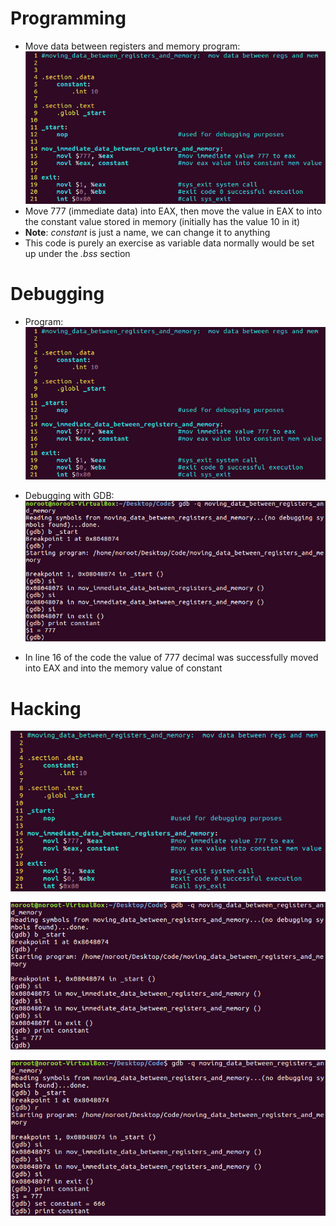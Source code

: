 # Programming
- Move data between registers and memory program:
![](../../Assets/move-regmem.jpg)
- Move 777 (immediate data) into EAX, then move the value in EAX to into the constant value stored in memory (initially has the value 10 in it)
- **Note**: *constant* is just a name, we can change it to anything
- This code is purely an exercise as variable data normally would be set up under the *.bss* section

# Debugging
- Program: 
![](../../Assets/move-regmem.jpg)

- Debugging with GDB:
![](../../Assets/move-regmem-gdb.jpg)
- In line 16 of the code the value of 777 decimal was successfully moved into EAX and into the memory value of constant

# Hacking
![](../../Assets/move-regmem.jpg)

![](../../Assets/move-regmem-gdb.jpg)

![](../../Assets/move-regmem-gdb-set.jpg)
